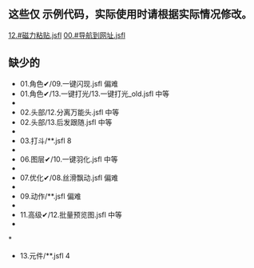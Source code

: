 ## 这些仅 示例代码，实际使用时请根据实际情况修改。

[12.#磁力粘贴.jsfl](lib/00.%E5%BF%AB%E6%8D%B7%E2%9C%94/12.%23%E7%A3%81%E5%8A%9B%E7%B2%98%E8%B4%B4.jsfl)
[00.#导航到网址.jsfl](lib/10.%E5%AF%BC%E8%88%AA%E2%9C%94/00.%23%E5%AF%BC%E8%88%AA%E5%88%B0%E7%BD%91%E5%9D%80.jsfl)

## 缺少的

* 01.角色✔/09.一键闪现.jsfl    偏难
* 01.角色✔/13.一键打光/13.一键打光_old.jsfl    中等
* 
* 02.头部/12.分离万能头.jsfl    中等
* 02.头部/13.后发跟随.jsfl    中等
* 
* 03.打斗/**.jsfl    8
* 
* 06.图层✔/10.一键羽化.jsfl    中等
* 
* 07.优化✔/08.丝滑飘动.jsfl    偏难
* 
* 09.动作/**.jsfl        偏难
* 
* 11.高级✔/12.批量预览图.jsfl    中等
*
[//]: # (* 12.动效✔/**.jsfl   下载素材网的动效素材,不再实现.)
* 
* 13.元件/**.jsfl    4

